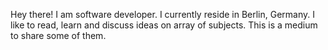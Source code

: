 Hey there! 
I am software developer. I currently reside in Berlin, Germany. I like to read, learn and discuss ideas on array of subjects. This is a medium to share some of them. 

